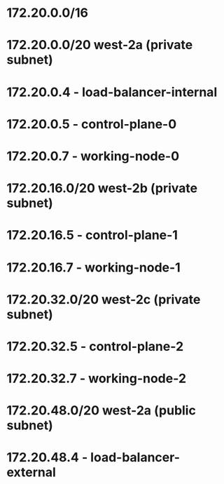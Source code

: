 # 172.20.0.0/16

# 172.20.0.0/20 west-2a (private subnet)

# 172.20.0.4 - load-balancer-internal
# 172.20.0.5 - control-plane-0
# 172.20.0.7 - working-node-0




# 172.20.16.0/20 west-2b (private subnet)

# 172.20.16.5 - control-plane-1
# 172.20.16.7 - working-node-1


# 172.20.32.0/20 west-2c (private subnet)

# 172.20.32.5 - control-plane-2
# 172.20.32.7 - working-node-2


# 172.20.48.0/20 west-2a (public subnet)

# 172.20.48.4 - load-balancer-external